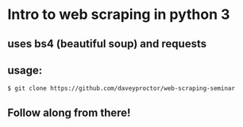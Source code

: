 # Intro to web scraping in python 3

## uses bs4 (beautiful soup) and requests

## usage:
`$ git clone https://github.com/daveyproctor/web-scraping-seminar`

## Follow along from there!